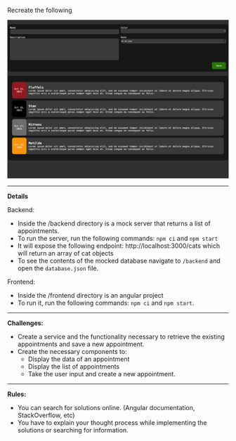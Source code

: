 Recreate the following 

![Challenge Outcome](/challange-assets/challenge-outcome.png) 

---

**Details**

Backend:
* Inside the /backend directory is a mock server that returns a list of appointments.
* To run the server, run the following commands: ```npm ci``` and `npm start`
* It will expose the following endpoint: http://localhost:3000/cats which will return an array of cat objects
* To see the contents of the mocked database navigate to `/backend` and open the `database.json` file.


Frontend: 
* Inside the /frontend directory is an angular project
* To run it, run the following commands: `npm ci` and `npm start`.
---

**Challenges:**
* Create a service and the functionality necessary to retrieve the existing appointments and save a new appointment.
* Create the necessary components to:
  * Display the data of an appointment
  * Display the list of appointments
  * Take the user input and create a new appointment.


---
**Rules:**
* You can search for solutions online. (Angular documentation, StackOverflow, etc)
* You have to explain your thought process while implementing the solutions or searching for information.
